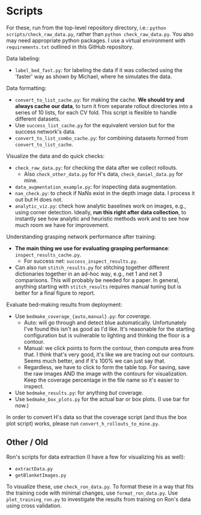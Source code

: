 # Scripts

For these, run from the top-level repository directory, i.e.: `python scripts/check_raw_data.py`,
rather than `python check_raw_data.py`.  You also may need appropriate python packages. I use a
virtual environment with `requirements.txt` outlined in this GitHub repository.

Data labeling:

- `label_bed_fast.py`: for labeling the data if it was collected using the 'faster' way as shown by
  Michael, where he simulates the data.

Data formatting:

- `convert_to_list_cache.py`: for making the cache. **We should try and always cache our data**, to
  turn it from separate rollout directories into a series of 10 lists, for each CV fold. This script
  is flexible to handle different datasets.
- Use `success_list_cache.py` for the equivalent version but for the success network's data.
- `convert_to_list_combo_cache.py`: for combining datasets formed from `convert_to_list_cache`.

Visualize the data and do quick checks:

- `check_raw_data.py`: for checking the data after we collect rollouts.
    - Also `check_other_data.py` for H's data, `check_daniel_data.py` for mine.
- `data_augmentation_example.py`: for inspecting data augmentation.
- `nan_check.py`: to check if NaNs exist in the depth image data. I process it out but H does not.
- `analytic_viz.py`: check how analytic baselines work on images, e.g., using corner detection.
  Ideally, **run this right after data collection**, to instantly see how analytic and heuristic
  methods work and to see how much room we have for improvement.

Understanding grasping network performance after training:

- **The main thing we use for evaluating grasping performance**: `inspect_results_cache.py`.
    - For success net: `success_inspect_results.py`.
- Can also run `stitch_results.py` for stitching together different dictionaries together in an
  ad-hoc way, e.g., net 1 and net 3 comparisons. This will probably be needed for a paper. In
  general, anything starting with `stitch_results` requires manual tuning but is better for a final
  figure to report.

Evaluate bed-making results from deployment:

- Use `bedmake_coverage_{auto,manual}.py`: for _coverage_.
    - Auto: will go through and detect blue automatically. Unfortunately I've found this isn't as
      good as I'd like. It's reasonable for the starting configuration but is vulnerable to lighting
      and thinking the floor is a contour.
    - Manual: we click points to form the contour, then compute area from that. I think that's very
      good, it's like we are tracing out our contours. Seems much better, and if it's 100% we
      can just say that.
    - Regardless, we have to click to form the table top. For saving, save the raw images AND the
      image with the contours for visualization.  Keep the coverage percentage in the file name so
      it's easier to inspect.
- Use `bedmake_results.py`: for anything _but_ coverage.
- Use `bedmake_box_plots.py` for the actual bar or box plots. (I use bar for now.)

In order to convert H's data so that the coverage script (and thus the box
plot script) works, please run `convert_h_rollouts_to_mine.py`.

## Other / Old

Ron's scripts for data extraction (I have a few for visualizing his as well):

- `extractData.py`
- `getBlanketImages.py`

To visualize these, use `check_ron_data.py`. To format these in a way that fits the training code
with minimal changes, use `format_ron_data.py`. Use `plot_training_ron.py` to investigate the
results from training on Ron's data using cross validation.
